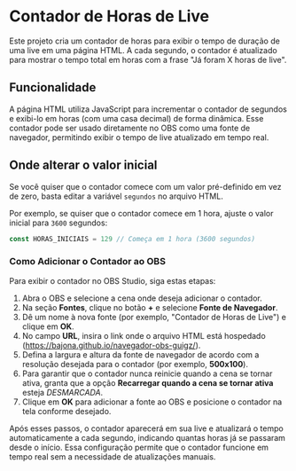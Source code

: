 # Contador de Horas de Live

Este projeto cria um contador de horas para exibir o tempo de duração de uma live em uma página HTML. A cada segundo, o contador é atualizado para mostrar o tempo total em horas com a frase "Já foram X horas de live".

## Funcionalidade

A página HTML utiliza JavaScript para incrementar o contador de segundos e exibi-lo em horas (com uma casa decimal) de forma dinâmica. Esse contador pode ser usado diretamente no OBS como uma fonte de navegador, permitindo exibir o tempo de live atualizado em tempo real.

## Onde alterar o valor inicial

Se você quiser que o contador comece com um valor pré-definido em vez de zero, basta editar a variável `segundos` no arquivo HTML.

Por exemplo, se quiser que o contador comece em 1 hora, ajuste o valor inicial para `3600` segundos:

```javascript
const HORAS_INICIAIS = 129 // Começa em 1 hora (3600 segundos)
```
### Como Adicionar o Contador ao OBS

Para exibir o contador no OBS Studio, siga estas etapas:

1. Abra o OBS e selecione a cena onde deseja adicionar o contador.
2. Na seção **Fontes**, clique no botão **+** e selecione **Fonte de Navegador**.
3. Dê um nome à nova fonte (por exemplo, "Contador de Horas de Live") e clique em **OK**.
4. No campo **URL**, insira o link onde o arquivo HTML está hospedado (https://bajona.github.io/navegador-obs-guigz/).
5. Defina a largura e altura da fonte de navegador de acordo com a resolução desejada para o contador (por exemplo, **500x100**).
6. Para garantir que o contador nunca reinicie quando a cena se tornar ativa, granta que a opção **Recarregar quando a cena se tornar ativa** esteja *DESMARCADA*.
7. Clique em **OK** para adicionar a fonte ao OBS e posicione o contador na tela conforme desejado.

Após esses passos, o contador aparecerá em sua live e atualizará o tempo automaticamente a cada segundo, indicando quantas horas já se passaram desde o início. Essa configuração permite que o contador funcione em tempo real sem a necessidade de atualizações manuais.

